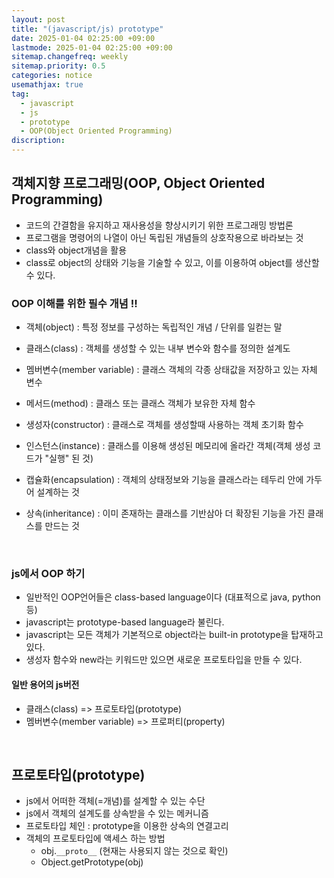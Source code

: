 ```yaml
---
layout: post
title: "(javascript/js) prototype"
date: 2025-01-04 02:25:00 +09:00
lastmode: 2025-01-04 02:25:00 +09:00
sitemap.changefreq: weekly
sitemap.priority: 0.5
categories: notice
usemathjax: true
tag:
  - javascript
  - js
  - prototype
  - OOP(Object Oriented Programming)
discription:
---
```


## 객체지향 프로그래밍(OOP, Object Oriented Programming)

- 코드의 간결함을 유지하고 재사용성을 향상시키기 위한 프로그래밍 방법론
- 프로그램을 명령어의 나열이 아닌 독립된 개념들의 상호작용으로 바라보는 것
- class와 object개념을 활용
- class로 object의 상태와 기능을 기술할 수 있고, 이를 이용하여 object를 생산할 수 있다.

### OOP 이해를 위한 필수 개념 !!

- 객체(object) : 특정 정보를 구성하는 독립적인 개념 / 단위를 일컫는 말

- 클래스(class) : 객체를 생성할 수 있는 내부 변수와 함수를 정의한 설계도

- 멤버변수(member variable) : 클래스 객체의 각종 상태값을 저장하고 있는 자체 변수

- 메서드(method) : 클래스 또는 클래스 객체가 보유한 자체 함수

- 생성자(constructor) : 클래스로 객체를 생성할때 사용하는 객체 초기화 함수

- 인스턴스(instance) : 클래스를 이용해 생성된 메모리에 올라간 객체(객체 생성 코드가 "실행" 된 것)

- 캡슐화(encapsulation) : 객체의 상태정보와 기능을 클래스라는 테두리 안에 가두어 설계하는 것

- 상속(inheritance) : 이미 존재하는 클래스를 기반삼아 더 확장된 기능을 가진 클래스를 만드는 것

<br>

### js에서 OOP 하기

- 일반적인 OOP언어들은 class-based language이다 (대표적으로 java, python 등)
- javascript는 prototype-based language라 불린다.
- javascript는 모든 객체가 기본적으로 object라는 built-in prototype을 탑재하고 있다.
- 생성자 함수와 new라는 키워드만 있으면 새로운 프로토타입을 만들 수 있다.

#### 일반 용어의 js버전

- 클래스(class) => 프로토타입(prototype)
- 멤버변수(member variable) => 프로퍼티(property)

<br>

## 프로토타입(prototype)

- js에서 어떠한 객체(=개념)를 설계할 수 있는 수단
- js에서 객체의 설계도를 상속받을 수 있는 메커니즘
- 프로토타입 체인 : prototype을 이용한 상속의 연결고리
- 객체의 프로토타입에 액세스 하는 방법
  - obj.`__proto__` (현재는 사용되지 않는 것으로 확인)
  - Object.getPrototype(obj)

<br>
